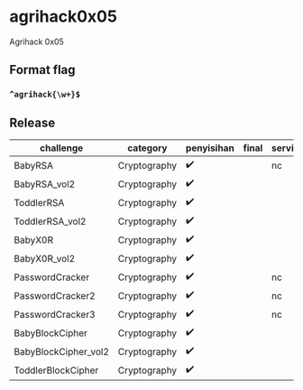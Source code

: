 # agrihack0x05

Agrihack 0x05

## Format flag

### `^agrihack{\w+}$` ###

## Release

| challenge               | category     | penyisihan         | final              | service                | flag                                                                              |
|-------------------------|--------------|--------------------|--------------------|------------------------|-----------------------------------------------------------------------------------|
| BabyRSA 	              | Cryptography | :heavy_check_mark: |  				   | nc                     | `agrihack{congratss_you've_learn_basic_RSA}`                   |
| BabyRSA_vol2 	          | Cryptography | :heavy_check_mark: |  				   |                        | `agrihack{mapping_RSA_isnt_that_hard_53a45bcf}`                |
| ToddlerRSA 	          | Cryptography | :heavy_check_mark: |  				   |                        | `agrihack{prime_N__is_quite_simple_to_break}`                  |
| ToddlerRSA_vol2	      | Cryptography | :heavy_check_mark: |  				   |                        | `agrihack{sm4ll_exp0n3nt_ez_56ab4f}`                   		 |
| BabyX0R	          	  | Cryptography | :heavy_check_mark: |  				   |                        | `agrihack{you've_learn_about_xor_______let's_moving_on}`       |
| BabyX0R_vol2	          | Cryptography | :heavy_check_mark: |  				   |                        | `agrihack{easy_space}`       |
| PasswordCracker	      | Cryptography | :heavy_check_mark: |  				   | nc                     | `agrihack{brut3f0rc3333_as_1t5_f1n33______b33f}`       |
| PasswordCracker2	      | Cryptography | :heavy_check_mark: |  				   | nc                     | `agrihack{d0n7_u53_w34k__p455w000000RD}`  |
| PasswordCracker3	      | Cryptography | :heavy_check_mark: |  				   | nc                     | `agrihack{R0ck_y0u_1s_4_th1ng55____b33f}` |
| BabyBlockCipher	      | Cryptography | :heavy_check_mark: |  				   |                        | `agrihack{51mpl3_ECB_MODE_34b6a5}` |
| BabyBlockCipher_vol2	  | Cryptography | :heavy_check_mark: |  				   |                        | `agrihack{S1mpl3_AES_CBC___652b34f}` |
| ToddlerBlockCipher	  | Cryptography | :heavy_check_mark: |  				   |                        | `agrihack{OFB_15_8r0k3n__b634b4}` |